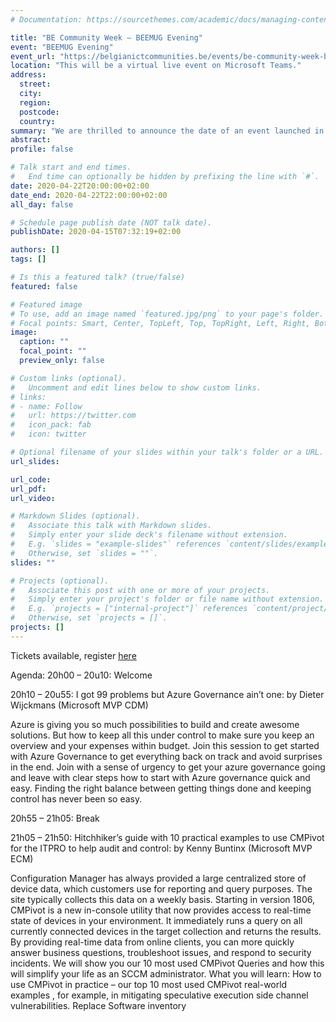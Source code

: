 ```yaml
---
# Documentation: https://sourcethemes.com/academic/docs/managing-content/

title: "BE Community Week – BEEMUG Evening"
event: "BEEMUG Evening"
event_url: "https://belgianictcommunities.be/events/be-community-week-beemug-evening/"
location: "This will be a virtual live event on Microsoft Teams."
address:
  street:
  city:
  region:
  postcode:
  country:
summary: "We are thrilled to announce the date of an event launched in cooperation with other Belgian Communities. For a whole week (monday till friday), there will be an event every day by another community. Beemug will be hosting the Wednesday evening with 2 MVP’s bringing you 2 sessions regarding Workplace management and Azure services."
abstract:
profile: false

# Talk start and end times.
#   End time can optionally be hidden by prefixing the line with `#`.
date: 2020-04-22T20:00:00+02:00
date_end: 2020-04-22T22:00:00+02:00
all_day: false

# Schedule page publish date (NOT talk date).
publishDate: 2020-04-15T07:32:19+02:00

authors: []
tags: []

# Is this a featured talk? (true/false)
featured: false

# Featured image
# To use, add an image named `featured.jpg/png` to your page's folder. 
# Focal points: Smart, Center, TopLeft, Top, TopRight, Left, Right, BottomLeft, Bottom, BottomRight.
image:
  caption: ""
  focal_point: ""
  preview_only: false

# Custom links (optional).
#   Uncomment and edit lines below to show custom links.
# links:
# - name: Follow
#   url: https://twitter.com
#   icon_pack: fab
#   icon: twitter

# Optional filename of your slides within your talk's folder or a URL.
url_slides:

url_code:
url_pdf:
url_video:

# Markdown Slides (optional).
#   Associate this talk with Markdown slides.
#   Simply enter your slide deck's filename without extension.
#   E.g. `slides = "example-slides"` references `content/slides/example-slides.md`.
#   Otherwise, set `slides = ""`.
slides: ""

# Projects (optional).
#   Associate this post with one or more of your projects.
#   Simply enter your project's folder or file name without extension.
#   E.g. `projects = ["internal-project"]` references `content/project/deep-learning/index.md`.
#   Otherwise, set `projects = []`.
projects: []
---
```


Tickets available, register [here](https://belgianictcommunities.be/events/be-community-week-beemug-evening/)

Agenda:
20h00 – 20u10: Welcome

20h10 – 20u55: I got 99 problems but Azure Governance ain’t one:  by Dieter Wijckmans (Microsoft MVP CDM)

Azure is giving you so much possibilities to build and create awesome solutions. But how to keep all this under control to make sure you keep an overview and your expenses within budget. Join this session to get started with Azure Governance to get everything back on track and avoid surprises in the end. Join with a sense of urgency to get your azure governance going and leave with clear steps how to start with Azure governance quick and easy. Finding the right balance between getting things done and keeping control has never been so easy.

20h55 – 21h05: Break

21h05 – 21h50: Hitchhiker’s guide with 10 practical examples to use CMPivot for the ITPRO to help audit and control: by Kenny Buntinx (Microsoft MVP ECM)

Configuration Manager has always provided a large centralized store of device data, which customers use for reporting and query purposes. The site typically collects this data on a weekly basis. Starting in version 1806, CMPivot is a new in-console utility that now provides access to real-time state of devices in your environment. It immediately runs a query on all currently connected devices in the target collection and returns the results. By providing real-time data from online clients, you can more quickly answer business questions, troubleshoot issues, and respond to security incidents. We will show you our 10 most used CMPivot Queries and how this will simplify your life as an SCCM administrator.
What you will learn:
How to use CMPivot in practice – our top 10 most used CMPivot real-world examples , for example, in mitigating speculative execution side channel vulnerabilities.
Replace Software inventory
